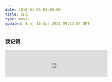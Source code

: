 ```yaml
---
date: 2018-01-05 00:00:00
title: 音乐
type: music
updated: Sun, 16 Apr 2023 09:13:57 GMT
---
```

### 我记得

<iframe frameborder="no" border="0" marginwidth="0" marginheight="0" width=330 height=86 src="https://music.163.com/outchain/player?type=2&id=1974443814&auto=0&height=66"></iframe>
